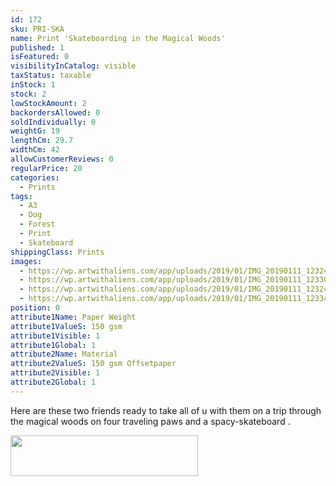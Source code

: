 ```yaml
---
id: 172
sku: PRI-SKA
name: Print 'Skateboarding in the Magical Woods'
published: 1
isFeatured: 0
visibilityInCatalog: visible
taxStatus: taxable
inStock: 1
stock: 2
lowStockAmount: 2
backordersAllowed: 0
soldIndividually: 0
weightG: 19
lengthCm: 29.7
widthCm: 42
allowCustomerReviews: 0
regularPrice: 20
categories:
  - Prints
tags:
  - A3
  - Dog
  - Forest
  - Print
  - Skateboard
shippingClass: Prints
images:
  - https://wp.artwithaliens.com/app/uploads/2019/01/IMG_20190111_123240-01-scaled.jpeg
  - https://wp.artwithaliens.com/app/uploads/2019/01/IMG_20190111_123304-01-scaled.jpeg
  - https://wp.artwithaliens.com/app/uploads/2019/01/IMG_20190111_123247-01-scaled.jpeg
  - https://wp.artwithaliens.com/app/uploads/2019/01/IMG_20190111_123345-01-scaled.jpeg
position: 0
attribute1Name: Paper Weight
attribute1ValueS: 150 gsm
attribute1Visible: 1
attribute1Global: 1
attribute2Name: Material
attribute2ValueS: 150 gsm Offsetpaper
attribute2Visible: 1
attribute2Global: 1
---
```


Here are these two friends ready to take all of u with them on a trip through the magical woods on four traveling paws and a spacy-skateboard .

<a href="https://www.climatepartner.com/10170-1810-1692"><img class="alignright size-medium wp-image-618" src="https://wp.artwithaliens.com/app/uploads/2018/10/v2018_EN_N_10170-1810-1692-300x65.png" alt="" width="300" height="65" /></a>

